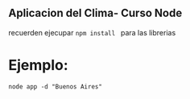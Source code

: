 ## Aplicacion del Clima- Curso Node

recuerden ejecupar  ```npm install ``` para las librerias

# Ejemplo:

 ```
node app -d "Buenos Aires"
 ```


